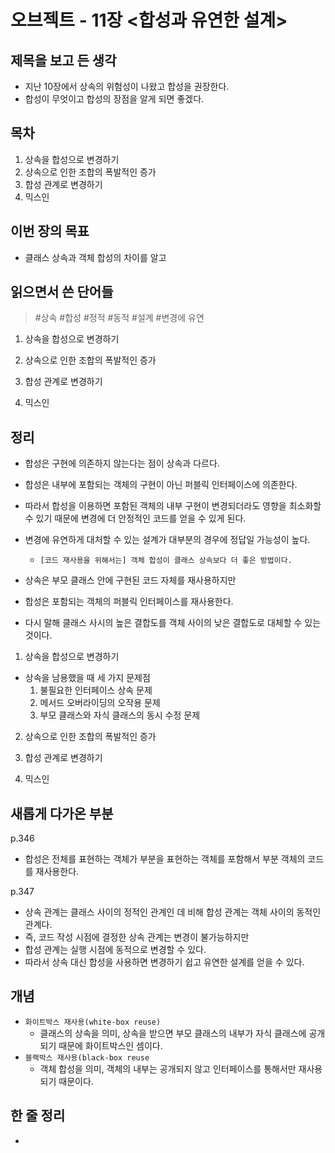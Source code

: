 # 오브젝트 - 11장 <합성과 유연한 설계>

## 제목을 보고 든 생각
- 지난 10장에서 상속의 위험성이 나왔고 합성을 권장한다.
- 합성이 무엇이고 합성의 장점을 알게 되면 좋겠다.

## 목차
1. 상속을 합성으로 변경하기
2. 상속으로 인한 조합의 폭발적인 증가
3. 합성 관계로 변경하기
4. 믹스인

## 이번 장의 목표
- 클래스 상속과 객체 합성의 차이를 알고 

## 읽으면서 쓴 단어들
> #상속 #합성 #정적 #동적 #설계 #변경에 유연

1. 상속을 합성으로 변경하기


2. 상속으로 인한 조합의 폭발적인 증가


3. 합성 관계로 변경하기


4. 믹스인


## 정리
- 합성은 구현에 의존하지 않는다는 점이 상속과 다르다.
- 합성은 내부에 포함되는 객체의 구현이 아닌 퍼블릭 인터페이스에 의존한다.
- 따라서 합성을 이용하면 포함된 객체의 내부 구현이 변경되더라도 영향을 최소화할 수 있기 때문에 변경에 더 안정적인 코드를 얻을 수 있게 된다.

- 변경에 유연하게 대처할 수 있는 설계가 대부분의 경우에 정답일 가능성이 높다.
  - `[코드 재사용을 위해서는] 객체 합성이 클래스 상속보다 더 좋은 방법이다.`

- 상속은 부모 클래스 안에 구현된 코드 자체를 재사용하지만
- 합성은 포함되는 객체의 퍼블릭 인터페이스를 재사용한다.
- 다시 말해 클래스 사시의 높은 결합도를 객체 사이의 낮은 결합도로 대체할 수 있는 것이다.


1. 상속을 합성으로 변경하기
- 상속을 남용했을 때 세 가지 문제점
  1. 불필요한 인터페이스 상속 문제
  2. 메서드 오버라이딩의 오작용 문제
  3. 부모 클래스와 자식 클래스의 동시 수정 문제


2. 상속으로 인한 조합의 폭발적인 증가


3. 합성 관계로 변경하기


4. 믹스인



## 새롭게 다가온 부분
p.346
- 합성은 전체를 표현하는 객체가 부분을 표현하는 객체를 포함해서 부분 객체의 코드를 재사용한다.

p.347
- 상속 관계는 클래스 사이의 정적인 관계인 데 비해 합성 관계는 객체 사이의 동적인 관계다.
- 즉, 코드 작성 시점에 결정한 상속 관계는 변경이 불가능하지만
- 합성 관계는 실행 시점에 동적으로 변경할 수 있다.
- 따라서 상속 대신 합성을 사용하면 변경하기 쉽고 유연한 설계를 얻을 수 있다.



## 개념
- `화이트박스 재사용(white-box reuse)`
  - 클래스의 상속을 의미, 상속을 받으면 부모 클래스의 내부가 자식 클래스에 공개되기 때문에 화이트박스인 셈이다.
- `블랙박스 재사용(black-box reuse`
  - 객체 합성을 의미, 객체의 내부는 공개되지 않고 인터페이스를 통해서만 재사용되기 때문이다.

## 한 줄 정리
- 